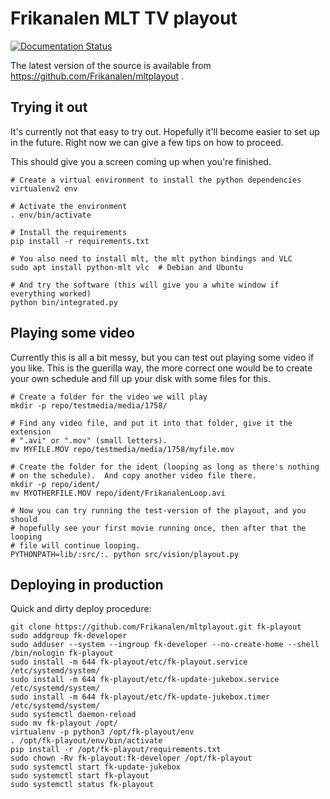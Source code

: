 Frikanalen MLT TV playout
=========================

[![Documentation Status](https://readthedocs.org/projects/mltplayout/badge/?version=latest)](https://mltplayout.readthedocs.io/en/latest/?badge=latest)

The latest version of the source is available from
https://github.com/Frikanalen/mltplayout .

Trying it out
-------------

It's currently not that easy to try out. Hopefully it'll become easier to set
up in the future.  Right now we can give a few tips on how to proceed.

This should give you a screen coming up when you're finished.

    # Create a virtual environment to install the python dependencies
    virtualenv2 env

    # Activate the environment
    . env/bin/activate

    # Install the requirements
    pip install -r requirements.txt

    # You also need to install mlt, the mlt python bindings and VLC
    sudo apt install python-mlt vlc  # Debian and Ubuntu

    # And try the software (this will give you a white window if everything worked)
    python bin/integrated.py


Playing some video
------------------

Currently this is all a bit messy, but you can test out playing some video if
you like.  This is the guerilla way, the more correct one would be to create
your own schedule and fill up your disk with some files for this.

    # Create a folder for the video we will play
    mkdir -p repo/testmedia/media/1758/

    # Find any video file, and put it into that folder, give it the extension
    # ".avi" or ".mov" (small letters).
    mv MYFILE.MOV repo/testmedia/media/1758/myfile.mov

    # Create the folder for the ident (looping as long as there's nothing
    # on the schedule).  And copy another video file there.
    mkdir -p repo/ident/
    mv MYOTHERFILE.MOV repo/ident/FrikanalenLoop.avi

    # Now you can try running the test-version of the playout, and you should
    # hopefully see your first movie running once, then after that the looping
    # file will continue looping.
    PYTHONPATH=lib/:src/:. python src/vision/playout.py

Deploying in production
-----------------------

Quick and dirty deploy procedure:

    git clone https://github.com/Frikanalen/mltplayout.git fk-playout
    sudo addgroup fk-developer
    sudo adduser --system --ingroup fk-developer --no-create-home --shell /bin/nologin fk-playout
    sudo install -m 644 fk-playout/etc/fk-playout.service /etc/systemd/system/
    sudo install -m 644 fk-playout/etc/fk-update-jukebox.service /etc/systemd/system/
    sudo install -m 644 fk-playout/etc/fk-update-jukebox.timer   /etc/systemd/system/
    sudo systemctl daemon-reload
    sudo mv fk-playout /opt/
    virtualenv -p python3 /opt/fk-playout/env
    . /opt/fk-playout/env/bin/activate
    pip install -r /opt/fk-playout/requirements.txt
    sudo chown -Rv fk-playout:fk-developer /opt/fk-playout
    sudo systemctl start fk-update-jukebox
    sudo systemctl start fk-playout
    sudo systemctl status fk-playout
